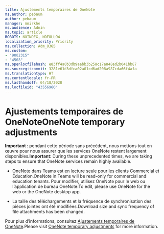 ```yaml
---
title: Ajustements temporaires de OneNote
ms.author: pebaum
author: pebaum
manager: mnirkhe
ms.audience: Admin
ms.topic: article
ROBOTS: NOINDEX, NOFOLLOW
localization_priority: Priority
ms.collection: Adm_O365
ms.custom:
- "9002315"
- "4508"
ms.openlocfilehash: e83ff4a0b3db9aabb3b258c17a848ed2b041bb87
ms.sourcegitcommit: 3281e61d3dfca02a01cd6ad208a987cda66f4afa
ms.translationtype: HT
ms.contentlocale: fr-FR
ms.lasthandoff: 04/18/2020
ms.locfileid: "43556960"
---
```

# <a name="onenote-temporary-adjustments"></a><span data-ttu-id="f8e05-102">Ajustements temporaires de OneNote</span><span class="sxs-lookup"><span data-stu-id="f8e05-102">OneNote temporary adjustments</span></span>

<span data-ttu-id="f8e05-103">**Important** : pendant cette période sans précédent, nous mettons tout en œuvre pour nous assurer que les services OneNote restent largement disponibles.</span><span class="sxs-lookup"><span data-stu-id="f8e05-103">**Important**: During these unprecedented times, we are taking steps to ensure that OneNote services remain highly available.</span></span>

- <span data-ttu-id="f8e05-104">OneNote dans Teams est en lecture seule pour les clients Commercial et Éducation.</span><span class="sxs-lookup"><span data-stu-id="f8e05-104">OneNote in Teams will be read-only for commercial and education tenants.</span></span> <span data-ttu-id="f8e05-105">Pour modifier, utilisez OneNote pour le web ou l’application de bureau OneNote.</span><span class="sxs-lookup"><span data-stu-id="f8e05-105">To edit, please use OneNote for the web or the OneNote desktop app.</span></span>

- <span data-ttu-id="f8e05-106">La taille des téléchargements et la fréquence de synchronisation des pièces jointes ont été modifiées.</span><span class="sxs-lookup"><span data-stu-id="f8e05-106">Download size and sync frequency of file attachments has been changed.</span></span>

<span data-ttu-id="f8e05-107">Pour plus d’informations, consultez [Ajustements temporaires de OneNote](https://techcommunity.microsoft.com/t5/onenote-service-updates/awareness-of-temporary-adjustments-in-microsoft-onenote/m-p/1248100).</span><span class="sxs-lookup"><span data-stu-id="f8e05-107">Please visit [OneNote temporary adjustments](https://techcommunity.microsoft.com/t5/onenote-service-updates/awareness-of-temporary-adjustments-in-microsoft-onenote/m-p/1248100) for more information.</span></span>
